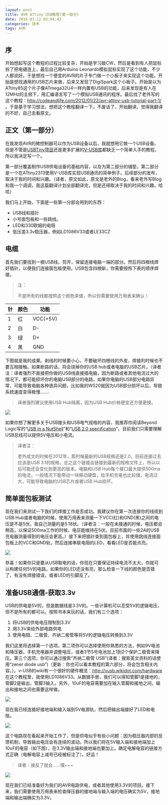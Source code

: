 ```yaml
---
layout: post
title: AVR ATtiny USB教程(第一部分)
date: 2016-01-12 03:04:43
categories: 技术
tags: AVR
---
```


## 序

开始想起写这个教程的过程比较复杂，开始是学习敲CW，然后是看到有人把鼠标拆了把电键连上，最后自己用Arduino Leonardo模拟鼠标实现了这个功能，不少人都说好。于是想找一个便宜的AVR的片子专门做一个小板子来实现这个功能。开始是想找通用的USB芯片来做，后来又发现了DigiSpark这个小板子。开始是以为ATtiny85这个片子像ATmega32U4一样内置有USB的功能，后来发现是有人在12MHz的主频下，用汇编语言写了一个模拟USB通讯的程序。最后找了老外写的这个教程：<http://codeandlife.com/2012/01/22/avr-attiny-usb-tutorial-part-1/> 。于是基于学习想法，想把这个教程翻译一下。不废话了，开始翻译。觉得我翻译的不好，自己去看原文。

## 正文（第一部分）

在我发现AVR的微控制器可以作为USB设备以后，我就想用它做一个USB设备。但是不管是[USBTiny项目](http://dicks.home.xs4all.nl/avr/usbtiny/)还是更多扩展的[V-USB库](http://www.obdev.at/products/vusb/index.html)都缺乏一个简单入手的教程，所以我决定写一个。

第一部分覆盖制作USB供电设备的基础内容，以及为第二部分的铺垫，第二部分是一个在ATtiny2313使用V-USB库实现USB通讯的简单例子。后续部分的发布，取决于我的时间和兴趣。（译者，原文如此，原文是老外的Blog，看来老外写Blog和我一个调调，我这篇翻译计划全部翻译完，但是还得取决于我的时间和兴趣，哈哈）

我们马上开始，下面是一些第一分部会用到的东西：

* USB线和插针
* 小号面包板和一些跳线。
* LED和330欧姆的电阻
* 低压差3.3v稳压器，例如LD1086V33或者LE33CZ

## 电缆

首先我们要找到一根USB线，剪开，保留连接电脑一端的部分。然后将四根线焊好插针，以便我们连接面包板使用。USB包含四根新，你需要按照下表的顺序焊接。

> 注：
>
> 不是所有的线都按照这个颜色来做，所以你需要使用万用表来确认！

针 | 颜色 | 功能  
---| ---- | ----  
1  | 红   | VCC(+5V)  
2  | 白   | D-  
3  | 绿   | D+  
4  | 黑   | GND  
  
下图就是我的成果。剥线的时候要小心，不要破坏四根线的外皮，焊接的时候也不要互相接触。如果断路的话，将会烧掉你的USB hub或者电脑的USB芯片。（译者注：译者强烈不直接把你做的USB线直接插电脑，因为断路或者其他电流过大的情况下，都可能损坏你的电脑USB部分的电路，如果你电脑的USB部分电路异常，可能导致电脑各种诡异问题，比如我的W520就因为USB部分损坏以后，导致系统速度变得极慢…….

> 译者强烈建议使用USB Hub隔离，因为USB Hub价格便宜还方便更换。

![](/images/2016/01/usb_tutorial-1.jpg)

如果你想了解更多关于USB接头和USB电气规格的内容，我推荐你阅读Beyond Logic写的“[USB in a NutShell](http://www.beyondlogic.org/usbnutshell/usb2.shtml)”和“[USB 2.0 specification](http://www.usb.org/developers/docs/)”。目前我们只需要理解USB总线可以提供5V电压和小电流。

> 译者注：
> 
> 老外成文的时候在2012年，那时候最新的USB规格还是2.0，目前连接过去应该是USB 3.1的规格，总之这个链接会链接到最新的规格文件上，所以以后可能还会变化到更高的版本。电脑和USB Hub每个接口最大提供500ma的电流，一般情况下能带动一块移动硬盘，给手机充电也比较慢，电流过大，可能导致电脑的USB芯片或者USB Hub损坏。

## 简单面包板测试

现在我们来测试一下我们的焊接工作是否成功。我建议你在第一次连接你的线缆到USB Hub或者电脑的时候，使用万用表来测量一下VCC(红)和GND(黑)之间的电压是不是5伏。我自己测量的是5.18伏。（译者注：一般在未接通的时候，电压都会稍高，以保证500ma工作的时候，电压能维持在5伏。目前市面的一些2A的USB充电器测量得到的电压会更高。）接下来把插针查到面包板上，并使用跳线连接面包板上的VCC和GND轨，然后连接串联电阻的LED，看看LED是否能点亮。

![](/images/2016/01/usb_tutorial-2.jpg)

恭喜！如果你只是要从USB取电的话，你现在只要保证持续电流不太大，你就可以构建任何5V的电路。如果你的LED还没有亮，那么检查一下线的颜色是否错了，有没有焊接错误，或者LED的引脚反了。

## 准备USB通信-获取3.3v

USB的供电是5V的，但是数据线是3.3V的。一些计算机可以忍受5V的逻辑电压，但不是所有的都可以。按照书本来玩的话，我们有三个选项：

  1. 将USB的供电电压限制到3.3V
  2. 用3.3V来给外部电路供电
  3. 使用电阻、二极管、齐纳二极管等将5V的逻辑电压转换到3.3V

我们这里将选择第一个选项。第二项你可以选择使用你熟悉的方法，例如9V电池和降压器，手机充电器并调整电压，或者3节5号电池加上1到2个保护二极管来降压。第三个选项，你可以通过搜索“齐纳二极管 USB”(译者：搜索英文资料的话使用“zener diode usb”)（更新：你也可以看本教程的第六部分，将会包含相关内容。）。v-USB的wiki有一个很好的硬件概览：<http://vusb.wikidot.com/hardware>
在这个教程里，我使用LD1086V33。从数据手册，我们可以得知管脚1是接地的，管脚2是输出，管脚3输入。另外，10uF的电容需要加在输入管脚和接地之间，输出和接地之间也需要这样做。

![](/images/2016/01/usb_tutorial-1b.jpg)

现在我已经连接好接地端和输入端到5V电源轨，然后把输出端接好了LED和电阻。

![](/images/2016/01/usb_tutorial-3.jpg)

这个电路现在看起来开始工作了，但是供电似乎有些小问题：因为稳压器内部的反馈机制，导致输出电压会有连续的波动。所以我们将在5V输入端和接地端加上10uF的电容（如下图），在3.3V输出端和接地端也要加上。确定电解电容的链接方式正确（电解电容上减号已经被标注了）。好运！

> 译者：接反了就会……噗~~~

![](/images/2016/01/usb_tutorial-4.jpg)

现在我们已经准备好为我们的AVR电路供电，或者其他使用3.3V的项目。接下来，我们需要使用万用表来检查降压器的接地端与输入端的电压确实为5V，接地端和输出端确实为3.3V。
